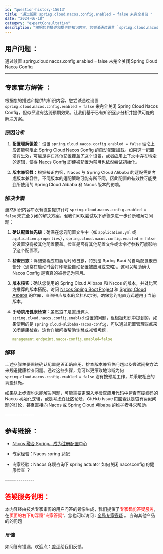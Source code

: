 ```yaml
---
id: "question-history-15613"
title: "通过设置 spring.cloud.nacos.config.enabled = false 未完全关闭 "
date: "2024-06-18"
category: "expertConsultation"
description: "根据您的描述和提供的知识内容，您尝试通过设置 `spring.cloud.nacos.config.enabled = false` 来完全关闭 Spring Cloud Nacos Config，但似乎没有达到预期效果。让我们基于已有知识逐步分析并提供可能的解决方案。### 原因分析1. **配置"
---
```


## 用户问题 ： 
 通过设置 spring.cloud.nacos.config.enabled = false 未完全关闭 Spring Cloud Nacos Config  

---------------
## 专家官方解答 ：

根据您的描述和提供的知识内容，您尝试通过设置 `spring.cloud.nacos.config.enabled = false` 来完全关闭 Spring Cloud Nacos Config，但似乎没有达到预期效果。让我们基于已有知识逐步分析并提供可能的解决方案。

### 原因分析

1. **配置理解偏差**：设置 `spring.cloud.nacos.config.enabled = false` 理论上应该能够阻止 Spring Cloud Nacos Config 的自动配置加载。如果这一配置没有生效，可能是存在其他配置覆盖了这个设置，或者应用上下文中存在特定的逻辑，使得 Nacos Config 即便被配置为禁用也依然尝试初始化。

2. **版本兼容性**：根据知识内容，Nacos 与 Spring Cloud Alibaba 的适配需要考虑版本兼容性。不同版本的适配策略可能有所不同，因此配置的有效性可能受到所使用的 Spring Cloud Alibaba 和 Nacos 版本的影响。

### 解决步骤

虽然知识内容中没有直接提供针对 `spring.cloud.nacos.config.enabled = false` 未完全关闭的解决方案，但我们可以尝试以下步骤来进一步诊断和解决问题：

1. **确认配置优先级**：确保在您的配置文件中（如 `application.yml` 或 `application.properties`），`spring.cloud.nacos.config.enabled = false` 的设置没有被其他配置覆盖。检查是否有其他配置文件或命令行参数可能影响了这个配置项。

2. **检查日志**：详细查看应用启动时的日志，特别是 Spring Boot 的自动配置报告部分（通常在启动时会打印哪些自动配置被应用或忽略）。这可以帮助确认 Nacos Config 是否真的被标记为禁用。

3. **版本核实**：确认您使用的 Spring Cloud Alibaba 和 Nacos 的版本，并对比官方推荐的版本搭配。访问 [Nacos Spring Boot Project](https://github.com/nacos-group/nacos-spring-boot-project) 和 [Spring Cloud Alibaba](https://github.com/alibaba/spring-cloud-alibaba) 的仓库，查阅相应版本的文档和示例，确保您的配置方式适用于当前版本。

4. **手动禁用健康检查**：虽然这不是直接解决 `spring.cloud.nacos.config.enabled` 设置的问题，但根据知识中提到的，如果使用的是 `spring-cloud-alibaba-nacos-config`，可以通过配置管理端点来关闭健康检查，这也许能间接帮助诊断或减轻问题：
   ```yaml
   management.endpoint.nacos-config.enabled=false
   ```

### 解释

上述步骤主要围绕确认配置是否正确应用、排查版本兼容性问题以及尝试间接方法来规避健康检查问题。通过这些步骤，您可以更细致地诊断为何 `spring.cloud.nacos.config.enabled = false` 没有按预期工作，并采取相应的调整措施。

如果以上步骤均未能解决问题，可能需要更深入地检查应用代码中是否有硬编码的 Nacos 初始化逻辑，或是考虑在社区论坛、GitHub Issue 页面查找是否有类似问题的讨论，甚至直接向 Nacos 或 Spring Cloud Alibaba 的维护者寻求帮助。


<font color="#949494">---------------</font> 


## 参考链接 ：

* [Nacos 融合 Spring，成为注册配置中心](https://nacos.io/docs/latest/ecology/use-nacos-with-spring)
 
 * 专家经验：Nacos spring 适配 
 
 * 专家经验：Nacos 麻烦咨询下 spring actuator 如何关闭 nacosconfig 的健康检查 ？ 


 <font color="#949494">---------------</font> 
 


## <font color="#FF0000">答疑服务说明：</font> 

本内容经由技术专家审阅的用户问答的镜像生成，我们提供了<font color="#FF0000">专家智能答疑服务</font>，在<font color="#FF0000">页面的右下的浮窗”专家答疑“</font>。您也可以访问 : [全局专家答疑](https://answer.opensource.alibaba.com/docs/intro) 。 咨询其他产品的的问题

### 反馈
如问答有错漏，欢迎点：[差评](https://ai.nacos.io/user/feedbackByEnhancerGradePOJOID?enhancerGradePOJOId=15627)给我们反馈。
